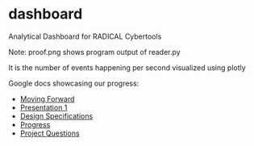 # dashboard
Analytical Dashboard for RADICAL Cybertools


Note: proof.png shows program output of reader.py

It is the number of events happening per second visualized using plotly

Google docs showcasing our progress:

- [Moving Forward](https://docs.google.com/document/d/1ask-2Sug9yYWLTH6GuwX3SG8ReTFn5pnQfQeSqkDqhc/edit?usp=sharing)
- [Presentation 1](https://docs.google.com/presentation/d/108Zd9rjK0M3m7Ge74ow7HvRIUYWuZSJeMoZhAujKe9s/edit?usp=sharing)
- [Design Specifications](https://docs.google.com/document/d/1mS28J0U-uS1NY37EMEcUGzjYNOq6MNt-4idLEOZAleU/edit?usp=sharing)
- [Progress](https://docs.google.com/document/d/1iuHx_HkJ9wRv0s0hrWKwWCXNKFK4angKTgAOvfRGoYM/edit?usp=sharing)
- [Project Questions](https://docs.google.com/document/d/1L9aFmXY8rBtDXetnb6t0fTYmHIleFUY3GR8Q1F88JII/edit?usp=sharing)
